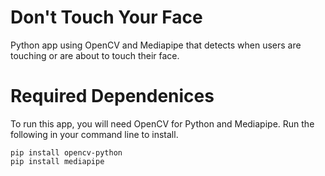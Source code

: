 # Don't Touch Your Face
Python app using OpenCV and Mediapipe that detects when users are touching or are about to touch their face.

# Required Dependenices
To run this app, you will need OpenCV for Python and Mediapipe.  Run the following in your command line to install.
```
pip install opencv-python
pip install mediapipe